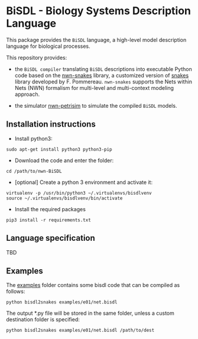 BiSDL - Biology Systems Description Language
=======================================

This package provides the `BiSDL` language, a high-level model description language for biological processes.

This repository provides:

- the `BiSDL compiler` translating `BiSDL` descriptions into executable Python code based
on the [nwn-snakes](https://gitlabtsgroup.polito.it/root/nwn-snakes.git) library, a customized version of [snakes](https://github.com/fpom/snakes) library developed by
F. Pommereau. `nwn-snakes` supports the Nets within Nets (NWN) formalism for multi-level and multi-context modeling approach.

- the simulator [nwn-petrisim](https://github.com/leonardogian/nwn-petrisim) to simulate the compiled `BiSDL` models.

[comment]: <> (Latest release *0.0.0*, Janvril 34th, 1814)


Installation instructions
------------

* Install python3:

```
sudo apt-get install python3 python3-pip
```

* Download the code and enter the folder:

```
cd /path/to/nwn-BiSDL
```
* [optional] Create a python 3 environment and activate it:
```
virtualenv -p /usr/bin/python3 ~/.virtualenvs/bisdlvenv
source ~/.virtualenvs/bisdlvenv/bin/activate
```
* Install the required packages
```
pip3 install -r requirements.txt
```

Language specification
-------------

TBD



Examples
-------------

The [examples](examples) folder contains some bisdl code that can be compiled as follows:
```shell
python bisdl2snakes examples/e01/net.bisdl
```

The output *.py file will be stored in the same folder, unless a custom destination folder is specified:
```shell
python bisdl2snakes examples/e01/net.bisdl /path/to/dest
```

